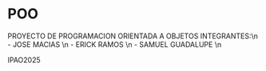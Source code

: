 # POO
PROYECTO DE PROGRAMACION ORIENTADA A OBJETOS
INTEGRANTES:\n
    - JOSE MACIAS \n
    - ERICK RAMOS \n
    - SAMUEL GUADALUPE \n

IPAO2025